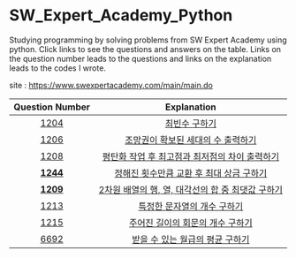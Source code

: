 # SW_Expert_Academy_Python

Studying programming by solving problems from SW Expert Academy using python. Click links to see the questions and answers on the table. Links on the question number leads to the questions and links on the explanation leads to the codes I wrote.

site : https://www.swexpertacademy.com/main/main.do

|Question Number|Explanation|
|:-:|:-:|
|[1204](https://www.swexpertacademy.com/main/code/problem/problemDetail.do?contestProbId=AV13zo1KAAACFAYh&categoryId=AV13zo1KAAACFAYh&categoryType=CODE)|[최빈수 구하기](https://github.com/Peter-Roh/SW_Expert_Academy_Python/blob/master/1204.py)|
|[1206](https://www.swexpertacademy.com/main/code/problem/problemDetail.do?contestProbId=AV134DPqAA8CFAYh)|[조망권이 확보된 세대의 수 출력하기](https://github.com/Peter-Roh/SW_Expert_Academy_Python/blob/master/1206.py)|
|[1208](https://www.swexpertacademy.com/main/code/problem/problemDetail.do?contestProbId=AV139KOaABgCFAYh)|[평탄화 작업 후 최고점과 최저점의 차이 출력하기](https://github.com/Peter-Roh/SW_Expert_Academy_Python/blob/master/1208.py)|
|[**1244**](https://www.swexpertacademy.com/main/code/problem/problemDetail.do?contestProbId=AV15Khn6AN0CFAYD)|[정해진 횟수만큼 교환 후 최대 상금 구하기](https://github.com/Peter-Roh/SW_Expert_Academy_Python/blob/master/1244.py)|
|[**1209**](https://swexpertacademy.com/main/code/problem/problemDetail.do?contestProbId=AV13_BWKACUCFAYh&categoryId=AV13_BWKACUCFAYh&categoryType=CODE)|[2차원 배열의 행, 열, 대각선의 합 중 최댓값 구하기](https://github.com/Peter-Roh/SW_Expert_Academy_Python/blob/master/1209.py)|
|[1213](https://swexpertacademy.com/main/code/problem/problemDetail.do?contestProbId=AV14P0c6AAUCFAYi#)|[특정한 문자열의 개수 구하기](https://github.com/Peter-Roh/SW_Expert_Academy_Python/blob/master/1213.py)|
|[1215](https://swexpertacademy.com/main/code/problem/problemDetail.do?contestProbId=AV14QpAaAAwCFAYi)|[주어진 길이의 회문의 개수 구하기](https://github.com/Peter-Roh/SW_Expert_Academy_Python/blob/master/1215.py)|
|[6692](https://swexpertacademy.com/main/code/problem/problemDetail.do?contestProbId=AWdXofhKFkADFAWn&categoryId=AWdXofhKFkADFAWn&categoryType=CODE)|[받을 수 있는 월급의 평균 구하기](https://github.com/Peter-Roh/SW_Expert_Academy_Python/blob/master/6692.py)|
